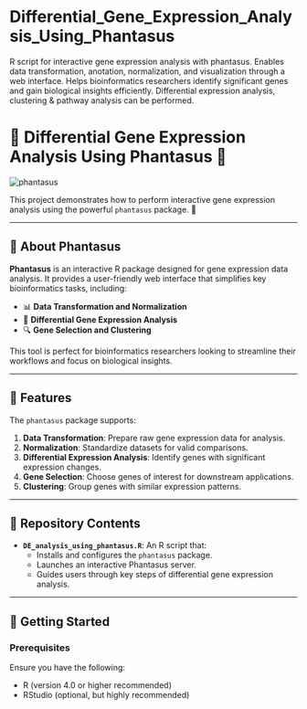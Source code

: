 # Differential_Gene_Expression_Analysis_Using_Phantasus
R script for interactive gene expression analysis with phantasus. Enables data transformation, anotation, normalization, and visualization through a web interface. Helps bioinformatics researchers identify significant genes and gain biological insights efficiently. Differential expression analysis, clustering &amp; pathway analysis can be performed.


# 🌟 Differential Gene Expression Analysis Using Phantasus 🌟

![phantasus](Capture.PNG)

This project demonstrates how to perform interactive gene expression analysis using the powerful `phantasus` package. 🎉

---

## 📖 About Phantasus

**Phantasus** is an interactive R package designed for gene expression data analysis. It provides a user-friendly web interface that simplifies key bioinformatics tasks, including:

- 📊 **Data Transformation and Normalization**
- 🧬 **Differential Gene Expression Analysis**
- 🔍 **Gene Selection and Clustering**

This tool is perfect for bioinformatics researchers looking to streamline their workflows and focus on biological insights.

---

## 🚀 Features

The `phantasus` package supports:
1. **Data Transformation**: Prepare raw gene expression data for analysis.
2. **Normalization**: Standardize datasets for valid comparisons.
3. **Differential Expression Analysis**: Identify genes with significant expression changes.
4. **Gene Selection**: Choose genes of interest for downstream applications.
5. **Clustering**: Group genes with similar expression patterns.

---

## 📂 Repository Contents

- **`DE_analysis_using_phantasus.R`**: An R script that:
  - Installs and configures the `phantasus` package.
  - Launches an interactive Phantasus server.
  - Guides users through key steps of differential gene expression analysis.

---

## 🔧 Getting Started

### Prerequisites

Ensure you have the following:
- R (version 4.0 or higher recommended)
- RStudio (optional, but highly recommended)

